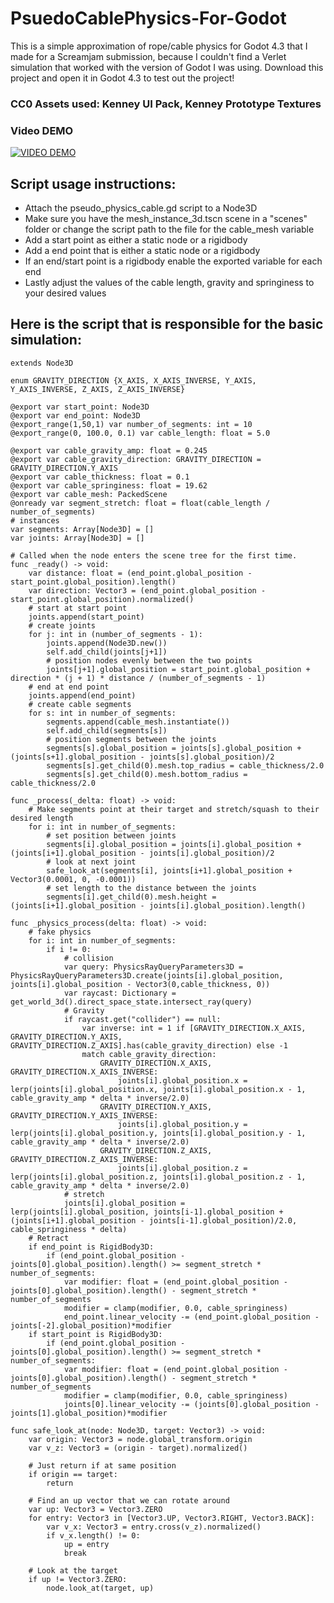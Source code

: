 # PsuedoCablePhysics-For-Godot
This is a simple approximation of rope/cable physics for Godot 4.3 that I made for a Screamjam submission, because I couldn't find a Verlet simulation that worked with the version of Godot I was using.
Download this project and open it in Godot 4.3 to test out the project!
### CC0 Assets used: Kenney UI Pack, Kenney Prototype Textures
### Video DEMO
[![VIDEO DEMO](https://img.youtube.com/vi/K8SLWUsPFNY/0.jpg)](https://www.youtube.com/watch?v=K8SLWUsPFNY)
## Script usage instructions:
- Attach the pseudo_physics_cable.gd script to a Node3D
- Make sure you have the mesh_instance_3d.tscn scene in a "scenes" folder or change the script path to the file for the cable_mesh variable
- Add a start point as either a static node or a rigidbody
- Add a end point that is either a static node or a rigidbody
- If an end/start point is a rigidbody enable the exported variable for each end
- Lastly adjust the values of the cable length, gravity and springiness to your desired values
## Here is the script that is responsible for the basic simulation:
```GDscript
extends Node3D

enum GRAVITY_DIRECTION {X_AXIS, X_AXIS_INVERSE, Y_AXIS, Y_AXIS_INVERSE, Z_AXIS, Z_AXIS_INVERSE}

@export var start_point: Node3D
@export var end_point: Node3D
@export_range(1,50,1) var number_of_segments: int = 10
@export_range(0, 100.0, 0.1) var cable_length: float = 5.0

@export var cable_gravity_amp: float = 0.245
@export var cable_gravity_direction: GRAVITY_DIRECTION = GRAVITY_DIRECTION.Y_AXIS
@export var cable_thickness: float = 0.1
@export var cable_springiness: float = 19.62
@export var cable_mesh: PackedScene
@onready var segment_stretch: float = float(cable_length / number_of_segments)
# instances
var segments: Array[Node3D] = []
var joints: Array[Node3D] = []

# Called when the node enters the scene tree for the first time.
func _ready() -> void:
	var distance: float = (end_point.global_position - start_point.global_position).length()
	var direction: Vector3 = (end_point.global_position - start_point.global_position).normalized()
	# start at start point
	joints.append(start_point)
	# create joints
	for j: int in (number_of_segments - 1):
		joints.append(Node3D.new())
		self.add_child(joints[j+1])
		# position nodes evenly between the two points
		joints[j+1].global_position = start_point.global_position + direction * (j + 1) * distance / (number_of_segments - 1)
	# end at end point
	joints.append(end_point)
	# create cable segments
	for s: int in number_of_segments:
		segments.append(cable_mesh.instantiate())
		self.add_child(segments[s])
		# position segments between the joints
		segments[s].global_position = joints[s].global_position + (joints[s+1].global_position - joints[s].global_position)/2
		segments[s].get_child(0).mesh.top_radius = cable_thickness/2.0
		segments[s].get_child(0).mesh.bottom_radius = cable_thickness/2.0

func _process(_delta: float) -> void:
	# Make segments point at their target and stretch/squash to their desired length
	for i: int in number_of_segments:
		# set position between joints
		segments[i].global_position = joints[i].global_position + (joints[i+1].global_position - joints[i].global_position)/2
		# look at next joint
		safe_look_at(segments[i], joints[i+1].global_position + Vector3(0.0001, 0, -0.0001))
		# set length to the distance between the joints
		segments[i].get_child(0).mesh.height = (joints[i+1].global_position - joints[i].global_position).length()

func _physics_process(delta: float) -> void:
	# fake physics
	for i: int in number_of_segments:
		if i != 0:
			# collision
			var query: PhysicsRayQueryParameters3D = PhysicsRayQueryParameters3D.create(joints[i].global_position, joints[i].global_position - Vector3(0,cable_thickness, 0))
			var raycast: Dictionary = get_world_3d().direct_space_state.intersect_ray(query)
			# Gravity
			if raycast.get("collider") == null:
				var inverse: int = 1 if [GRAVITY_DIRECTION.X_AXIS, GRAVITY_DIRECTION.Y_AXIS, GRAVITY_DIRECTION.Z_AXIS].has(cable_gravity_direction) else -1
				match cable_gravity_direction:
					GRAVITY_DIRECTION.X_AXIS, GRAVITY_DIRECTION.X_AXIS_INVERSE:
						joints[i].global_position.x = lerp(joints[i].global_position.x, joints[i].global_position.x - 1, cable_gravity_amp * delta * inverse/2.0)
					GRAVITY_DIRECTION.Y_AXIS, GRAVITY_DIRECTION.Y_AXIS_INVERSE:
						joints[i].global_position.y = lerp(joints[i].global_position.y, joints[i].global_position.y - 1, cable_gravity_amp * delta * inverse/2.0)
					GRAVITY_DIRECTION.Z_AXIS, GRAVITY_DIRECTION.Z_AXIS_INVERSE:
						joints[i].global_position.z = lerp(joints[i].global_position.z, joints[i].global_position.z - 1, cable_gravity_amp * delta * inverse/2.0)
			# stretch
			joints[i].global_position = lerp(joints[i].global_position, joints[i-1].global_position + (joints[i+1].global_position - joints[i-1].global_position)/2.0, cable_springiness * delta)
	# Retract
	if end_point is RigidBody3D:
		if (end_point.global_position - joints[0].global_position).length() >= segment_stretch * number_of_segments:
			var modifier: float = (end_point.global_position - joints[0].global_position).length() - segment_stretch * number_of_segments
			modifier = clamp(modifier, 0.0, cable_springiness)
			end_point.linear_velocity -= (end_point.global_position - joints[-2].global_position)*modifier
	if start_point is RigidBody3D:
		if (end_point.global_position - joints[0].global_position).length() >= segment_stretch * number_of_segments:
			var modifier: float = (end_point.global_position - joints[0].global_position).length() - segment_stretch * number_of_segments
			modifier = clamp(modifier, 0.0, cable_springiness)
			joints[0].linear_velocity -= (joints[0].global_position - joints[1].global_position)*modifier

func safe_look_at(node: Node3D, target: Vector3) -> void:
	var origin: Vector3 = node.global_transform.origin
	var v_z: Vector3 = (origin - target).normalized()

	# Just return if at same position
	if origin == target:
		return

	# Find an up vector that we can rotate around
	var up: Vector3 = Vector3.ZERO
	for entry: Vector3 in [Vector3.UP, Vector3.RIGHT, Vector3.BACK]:
		var v_x: Vector3 = entry.cross(v_z).normalized()
		if v_x.length() != 0:
			up = entry
			break

	# Look at the target
	if up != Vector3.ZERO:
		node.look_at(target, up)
```
